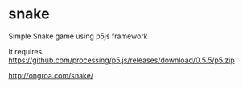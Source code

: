 # snake
Simple Snake game using p5js framework

It requires https://github.com/processing/p5.js/releases/download/0.5.5/p5.zip

http://ongroa.com/snake/
